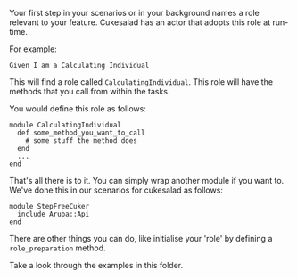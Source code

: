 Your first step in your scenarios or in your background names a role relevant to your feature.
Cukesalad has an actor that adopts this role at run-time.

For example:

    Given I am a Calculating Individual

This will find a role called `CalculatingIndividual`. 
This role will have the methods that you call from within the tasks.

You would define this role as follows:

    module CalculatingIndividual
      def some_method_you_want_to_call
        # some stuff the method does
      end
      ...
    end

That's all there is to it. You can simply wrap another module if you want to.
We've done this in our scenarios for cukesalad as follows:

    module StepFreeCuker
      include Aruba::Api
    end

There are other things you can do, like initialise your 'role' by defining a `role_preparation` method.

Take a look through the examples in this folder.
